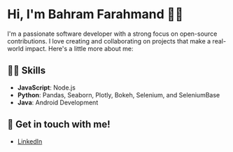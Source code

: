 # Hi, I'm Bahram Farahmand 🙋‍♂️

I'm a passionate software developer with a strong focus on open-source contributions. I love creating and collaborating on projects that make a real-world impact. Here's a little more about me:

## 👨‍💻 Skills
- **JavaScript**: Node.js
- **Python**: Pandas, Seaborn, Plotly, Bokeh, Selenium, and SeleniumBase
- **Java**: Android Development

## 💬 Get in touch with me!
- [LinkedIn](https://www.linkedin.com/in/bahram-farahmand/)

<!--
## 📈 GitHub Stats
![My GitHub Stats](https://github-readme-stats.vercel.app/api?username=BahramF73&show_icons=true&hide_title=true)

**BahramF73/BahramF73** is a ✨ _special_ ✨ repository because its `README.md` (this file) appears on your GitHub profile.

Here are some ideas to get you started:

- 🔭 I’m currently working on ...
- 🌱 I’m currently learning ...
- 👯 I’m looking to collaborate on ...
- 🤔 I’m looking for help with ...
- 💬 Ask me about ...
- 📫 How to reach me: ...
- 😄 Pronouns: ...
- ⚡ Fun fact: ...
-->
